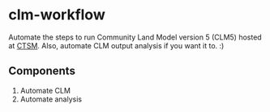 # clm-workflow

Automate the steps to run Community Land Model version 5 (CLM5) hosted at [CTSM](https://github.com/ESCOMP/CTSM).
Also, automate CLM output analysis if you want it to. :)

## Components

1. Automate CLM
2. Automate analysis